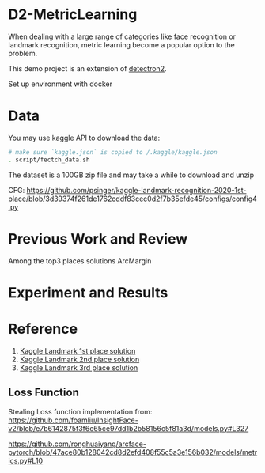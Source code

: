 # D2-MetricLearning

When dealing with a large range of categories like face recognition or 
landmark recognition, metric learning become a popular option to the problem.

This demo project is an extension of [detectron2](https://github.com/facebookresearch/detectron2).

Set up environment with docker



# Data

You may use kaggle API to download the data:
```bash
# make sure `kaggle.json` is copied to /.kaggle/kaggle.json
. script/fectch_data.sh
```
The dataset is a 100GB zip file and may take a while to download and unzip

CFG:
https://github.com/psinger/kaggle-landmark-recognition-2020-1st-place/blob/3d39374f261de1762cddf83cec0d2f7b35efde45/configs/config4.py

# Previous Work and Review
Among the top3 places solutions
ArcMargin 


# Experiment and Results



# Reference
1. [Kaggle Landmark 1st place solution]()
1. [Kaggle Landmark 2nd place solution]()
1. [Kaggle Landmark 3rd place solution]()

## Loss Function
Stealing Loss function implementation from:
https://github.com/foamliu/InsightFace-v2/blob/e7b6142875f3f6c65ce97dd1b2b58156c5f81a3d/models.py#L327

https://github.com/ronghuaiyang/arcface-pytorch/blob/47ace80b128042cd8d2efd408f55c5a3e156b032/models/metrics.py#L10
